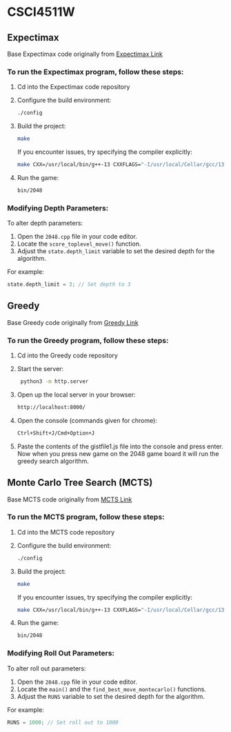 # CSCI4511W

## Expectimax
Base Expectimax code originally from [Expectimax Link](https://github.com/nneonneo/2048-ai)

### To run the Expectimax program, follow these steps:

1. Cd into the Expectimax code repository

2. Configure the build environment:
   ```bash
   ./config
   ```

3. Build the project:
   ```bash
   make
   ```
   If you encounter issues, try specifying the compiler explicitly:
   ```bash
   make CXX=/usr/local/bin/g++-13 CXXFLAGS="-I/usr/local/Cellar/gcc/13.2.0/include/c++/13"
   ```

4. Run the game:
   ```bash
   bin/2048
   ```

### Modifying Depth Parameters:

To alter depth parameters:

1. Open the `2048.cpp` file in your code editor.
2. Locate the `score_toplevel_move()` function.
3. Adjust the `state.depth_limit` variable to set the desired depth for the algorithm.

For example:
```cpp
state.depth_limit = 3; // Set depth to 3
```

## Greedy
Base Greedy code originally from [Greedy Link](https://gist.github.com/aznn/9482114)

### To run the Greedy program, follow these steps:

1. Cd into the Greedy code repository

2. Start the server:
    ```bash
     python3 -m http.server
    ```
3. Open up the local server in your browser:
   ```bash
   http://localhost:8000/
   ```
5. Open the console (commands given for chrome):
   ```bash
   Ctrl+Shift+J/Cmd+Option+J
   ```
7. Paste the contents of the gistfile1.js file into the console and press enter. Now when you press new game on the 2048 game board it will run the greedy search algorithm.

## Monte Carlo Tree Search (MCTS)
Base MCTS code originally from [MCTS Link](https://github.com/ronzil/2048-ai-cpp)

### To run the MCTS program, follow these steps:

1. Cd into the MCTS code repository

2. Configure the build environment:
   ```bash
   ./config
   ```

3. Build the project:
   ```bash
   make
   ```
   If you encounter issues, try specifying the compiler explicitly:
   ```bash
   make CXX=/usr/local/bin/g++-13 CXXFLAGS="-I/usr/local/Cellar/gcc/13.2.0/include/c++/13"
   ```

4. Run the game:
   ```bash
   bin/2048
   ```

### Modifying Roll Out Parameters:

To alter roll out parameters:

1. Open the `2048.cpp` file in your code editor.
2. Locate the `main()` and the `find_best_move_montecarlo()` functions.
3. Adjust the `RUNS` variable to set the desired depth for the algorithm.

For example:
```cpp
RUNS = 1000; // Set roll out to 1000
```
